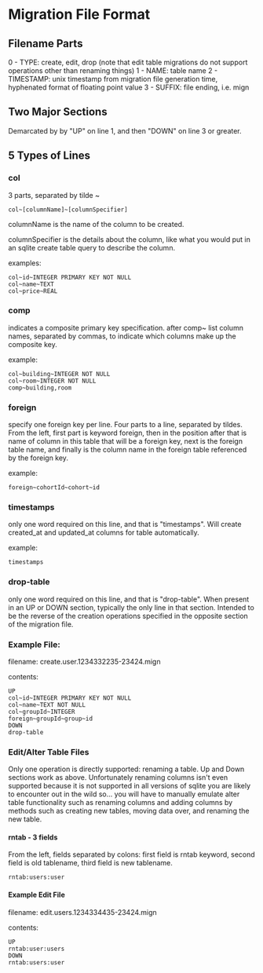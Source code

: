 # Migration File Format

## Filename Parts 

0 - TYPE: create, edit, drop (note that edit table migrations do not support operations other than renaming things)
1 - NAME: table name 
2 - TIMESTAMP: unix timestamp from migration file generation time, hyphenated format of floating point value
3 - SUFFIX: file ending, i.e. mign

## Two Major Sections

Demarcated by by "UP" on line 1, and then "DOWN" on line 3 or greater. 

## 5 Types of Lines

### col 

3 parts, separated by tilde ~

```
col~[columnName]~[columnSpecifier]
```

columnName is the name of the column to be created.

columnSpecifier is the details about the column, like what you would put in an sqlite create table query to describe the column.

examples: 

```
col~id~INTEGER PRIMARY KEY NOT NULL
col~name~TEXT
col~price~REAL
```

### comp 

indicates a composite primary key specification. after comp~ list column names, separated by commas, to indicate which columns make up the composite key.

example:
```
col~building~INTEGER NOT NULL
col~room~INTEGER NOT NULL
comp~building,room
```

### foreign 

specify one foreign key per line. Four parts to a line, separated by tildes. From the left, first part is keyword foreign, then in the position after that is name of column in this table that will be a foreign key, next is the foreign table name, and finally is the column name in the foreign table referenced by the foreign key.

example:
```
foreign~cohortId~cohort~id 
```

### timestamps

only one word required on this line, and that is "timestamps". Will create created_at and updated_at columns for table automatically. 

example:
```
timestamps 
```

### drop-table
only one word required on this line, and that is "drop-table". When present in an UP or DOWN section, typically the only line in that section. Intended to be the reverse of the creation operations specified in the opposite section of the migration file.

### Example File:

filename: create.user.1234332235-23424.mign

contents:
```
UP 
col~id~INTEGER PRIMARY KEY NOT NULL
col~name~TEXT NOT NULL
col~groupId~INTEGER
foreign~groupId~group~id
DOWN
drop-table
```

### Edit/Alter Table Files

Only one operation is directly supported: renaming a table. Up and Down sections work as above. Unfortunately renaming columns isn't even supported because it is not supported in all versions of sqlite you are likely to encounter out in the wild so... you will have to manually emulate alter table functionality such as renaming columns and adding columns by methods such as creating new tables, moving data over, and renaming the new table.

#### rntab - 3 fields

From the left, fields separated by colons: first field is rntab keyword, second field is old tablename, third field is new tablename.

```
rntab:users:user
```

#### Example Edit File

filename: edit.users.1234334435-23424.mign

contents:
```
UP
rntab:user:users
DOWN
rntab:users:user
```